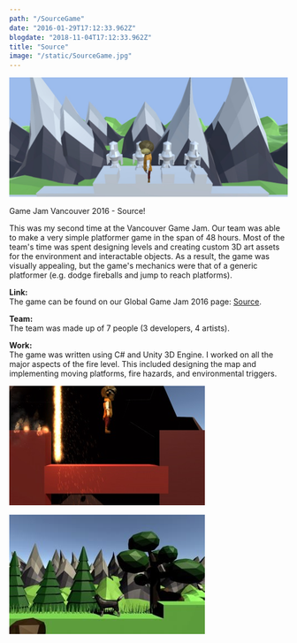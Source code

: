 ```yaml
---
path: "/SourceGame"
date: "2016-01-29T17:12:33.962Z"
blogdate: "2018-11-04T17:12:33.962Z"
title: "Source"
image: "/static/SourceGame.jpg"
---
```


![](/static/SourceGame.jpg)

Game Jam Vancouver 2016 - Source!

This was my second time at the Vancouver Game Jam. 
Our team was able to make a very simple platformer game in the span of 48 hours.
Most of the team's time was spent designing levels and creating custom 3D art assets for the environment and interactable objects.
As a result, the game was visually appealing, but the game's mechanics were that of a generic platformer (e.g. dodge fireballs and jump to reach platforms).

**Link:**  
The game can be found on our Global Game Jam 2016 page: [Source](https://globalgamejam.org/2016/games/source).

**Team:**  
The team was made up of 7 people (3 developers, 4 artists). 

**Work:**  
The game was written using C# and Unity 3D Engine.
I worked on all the major aspects of the fire level. 
This included designing the map and implementing moving platforms, fire hazards, and environmental triggers.

![](/static/SourceFire.jpg)

![](/static/SourceTrees.jpg)